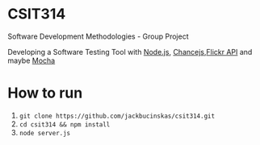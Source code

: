 # CSIT314
Software Development Methodologies - Group Project

Developing a Software Testing Tool with [Node.js](https://nodejs.org/en/), [Chancejs](https://www.npmjs.com/package/chance),[Flickr API](https://www.npmjs.com/package/flickr-sdk) and maybe [Mocha](https://www.npmjs.com/package/mocha)

# How to run
1. `git clone https://github.com/jackbucinskas/csit314.git`
2. `cd csit314 && npm install`
3. `node server.js`
